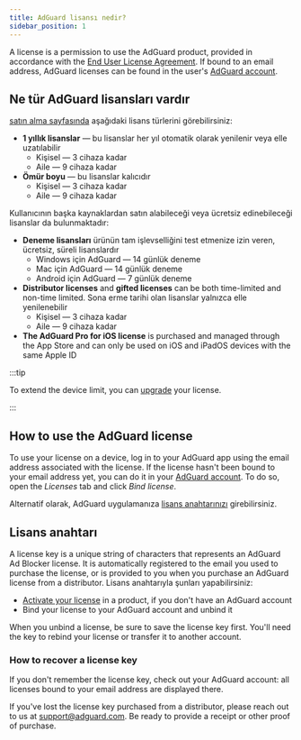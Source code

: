 ```yaml
---
title: AdGuard lisansı nedir?
sidebar_position: 1
---
```


A license is a permission to use the AdGuard product, provided in accordance with the [End User License Agreement](https://adguard.com/eula.html). If bound to an email address, AdGuard licenses can be found in the user's [AdGuard account](https://adguardaccount.com/).

## Ne tür AdGuard lisansları vardır

[satın alma sayfasında](https://adguard.com/license.html) aşağıdaki lisans türlerini görebilirsiniz:

- **1 yıllık lisanslar** — bu lisanslar her yıl otomatik olarak yenilenir veya elle uzatılabilir
    - Kişisel — 3 cihaza kadar
    - Aile — 9 cihaza kadar
- **Ömür boyu** — bu lisanslar kalıcıdır
    - Kişisel — 3 cihaza kadar
    - Aile — 9 cihaza kadar

Kullanıcının başka kaynaklardan satın alabileceği veya ücretsiz edinebileceği lisanslar da bulunmaktadır:

- **Deneme lisansları** ürünün tam işlevselliğini test etmenize izin veren, ücretsiz, süreli lisanslardır
    - Windows için AdGuard — 14 günlük deneme
    - Mac için AdGuard — 14 günlük deneme
    - Android için AdGuard — 7 günlük deneme
- **Distributor licenses** and **gifted licenses** can be both time-limited and non-time limited. Sona erme tarihi olan lisanslar yalnızca elle yenilenebilir
    - Kişisel — 3 cihaza kadar
    - Aile — 9 cihaza kadar
- **The AdGuard Pro for iOS license** is purchased and managed through the App Store and can only be used on iOS and iPadOS devices with the same Apple ID

:::tip

To extend the device limit, you can [upgrade](../payment-options/#upgrade) your license.

:::

## How to use the AdGuard license

To use your license on a device, log in to your AdGuard app using the email address associated with the license. If the license hasn't been bound to your email address yet, you can do it in your [AdGuard account](https://adguardaccount.com/). To do so, open the *Licenses* tab and click *Bind license*.

Alternatif olarak, AdGuard uygulamanıza [lisans anahtarınızı](#license-key) girebilirsiniz.

## Lisans anahtarı

A license key is a unique string of characters that represents an AdGuard Ad Blocker license. It is automatically registered to the email you used to purchase the license, or is provided to you when you purchase an AdGuard license from a distributor. Lisans anahtarıyla şunları yapabilirsiniz:

- [Activate your license](../activation) in a product, if you don't have an AdGuard account
- Bind your license to your AdGuard account and unbind it

When you unbind a license, be sure to save the license key first. You'll need the key to rebind your license or transfer it to another account.

### How to recover a license key

If you don't remember the license key, check out your AdGuard account: all licenses bound to your email address are displayed there.

If you've lost the license key purchased from a distributor, please reach out to us at support@adguard.com. Be ready to provide a receipt or other proof of purchase.
